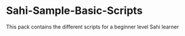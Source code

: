 # Sahi-Sample-Basic-Scripts
This pack contains the different scripts for a beginner level Sahi learner
